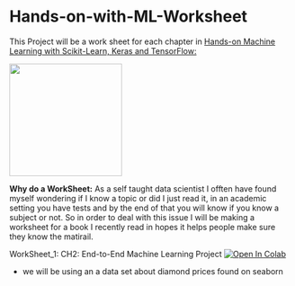 # Hands-on-with-ML-Worksheet

This Project will be a work sheet for each chapter in [Hands-on Machine Learning with Scikit-Learn, Keras and TensorFlow:](https://www.oreilly.com/library/view/hands-on-machine-learning/9781492032632/)<br />

<img src="https://user-images.githubusercontent.com/26696833/178041902-29379d16-083e-40be-a98e-863a0f58e82b.png" width="200">


**Why do a WorkSheet:** As a self taught data scientist I offten have found myself wondering if I know a topic or did I just read it, in an academic setting you have tests and by the end of that you will know if you know a subject or not.
So in order to deal with this issue I will be making a worksheet for a book I recently read in hopes it helps people make sure they know the matirail.<br/>

WorkSheet_1: CH2: End-to-End Machine Learning Project
[![Open In Colab](https://colab.research.google.com/assets/colab-badge.svg)](https://drive.google.com/file/d/17mIqHyMTimHVMK0Ozfb_NHB4BXVvEWg7/view?usp=sharing)
  - we will be using an a data set about diamond prices found on seaborn
